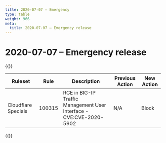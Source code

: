 ```yaml
---
title: 2020-07-07 – Emergency
type: table
weight: 966
meta:
  title: 2020-07-07 – Emergency release
---
```


# 2020-07-07 – Emergency release

{{<table-wrap>}}<table style="width: 100%">

<thead>
  <tr>
    <th>Ruleset</th>
    <th>Rule</th>
    <th>Description</th>
    <th>Previous Action</th>
    <th>New Action</th>
  </tr>
</thead>
<tbody>
  <tr>
    <td>Cloudflare Specials</td>
    <td>100315</td>
    <td>RCE in BIG-IP Traffic Management User Interface - CVE:CVE-2020-5902</td>
    <td>N/A</td>
    <td>Block</td>
  </tr>
</tbody>

</table>{{</table-wrap>}}
